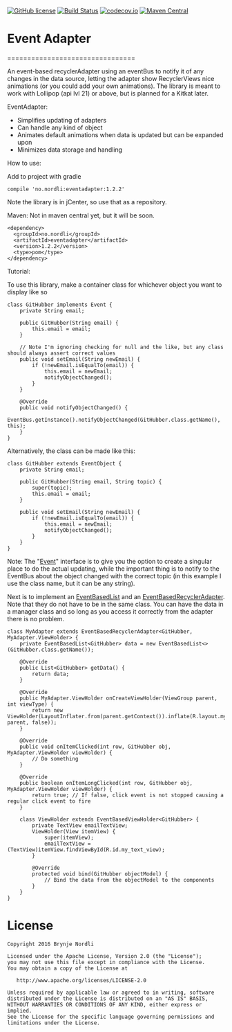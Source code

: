 [![GitHub license](https://img.shields.io/github/license/brynjen/eventadapter.svg)](http://www.apache.org/licenses/LICENSE-2.0.html)
[![Build Status](https://travis-ci.org/brynjen/eventadapter.svg?branch=master)](https://travis-ci.org/brynjen/eventadapter) 
[![codecov.io](http://codecov.io/github/brynjen/eventadapter/coverage.svg?branch=master)](http://codecov.io/github/brynjen/eventadapter?branch=develop)
[![Maven Central](https://img.shields.io/maven-central/v/com.github.brynjen/eventadapter.svg)](http://search.maven.org/#search%7Cga%7C1%7Ca%3A%22eventadapter%22)

# Event Adapter
================================

An event-based recyclerAdapter using an eventBus to notify it of any changes in the data source, letting the adapter show RecyclerViews nice animations (or you could add your own animations).
The library is meant to work with Lollipop (api lvl 21) or above, but is planned for a Kitkat later.

EventAdapter:

* Simplifies updating of adapters
* Can handle any kind of object
* Animates default animations when data is updated but can be expanded upon
* Minimizes data storage and handling

How to use:

Add to project with gradle

    compile 'no.nordli:eventadapter:1.2.2'

Note the library is in jCenter, so use that as a repository.

Maven: Not in maven central yet, but it will be soon.

    <dependency>
      <groupId>no.nordli</groupId>
      <artifactId>eventadapter</artifactId>
      <version>1.2.2</version>
      <type>pom</type>
    </dependency>

Tutorial:

To use this library, make a container class for whichever object you want to display like so

    class GitHubber implements Event {
        private String email;

        public GitHubber(String email) {
            this.email = email;
        }
        
        // Note I'm ignoring checking for null and the like, but any class should always assert correct values
        public void setEmail(String newEmail) {
            if (!newEmail.isEqualTo(email)) {
                this.email = newEmail;
                notifyObjectChanged();
            }
        }

        @Override
        public void notifyObjectChanged() {
            EventBus.getInstance().notifyObjectChanged(GitHubber.class.getName(), this);
        }
    }

Alternatively, the class can be made like this:

    class GitHubber extends EventObject {
        private String email;
        
        public GitHubber(String email, String topic) {
            super(topic);
            this.email = email;
        }

        public void setEmail(String newEmail) {
            if (!newEmail.isEqualTo(email)) {
                this.email = newEmail;
                notifyObjectChanged();
            }
        }
    }

Note: The "[Event](https://github.com/brynjen/eventadapter/blob/master/eventadapter/src/main/java/no/nordli/eventadapter/Event.java)" interface is to give you the option to create a singular place to do the actual updating, while the important thing is to
notify to the EventBus about the object changed with the correct topic (in this example I use the class name, but it can be any string).

Next is to implement an [EventBasedList](https://github.com/brynjen/eventadapter/blob/master/eventadapter/src/main/java/no/nordli/eventadapter/EventBasedList.java) and an [EventBasedRecyclerAdapter](https://github.com/brynjen/eventadapter/blob/master/eventadapter/src/main/java/no/nordli/eventadapter/EventBasedRecyclerAdapter.java). Note that they do not have to be in the same class.
You can have the data in a manager class and so long as you access it correctly from the adapter there is no problem.

    class MyAdapter extends EventBasedRecyclerAdapter<GitHubber, MyAdapter.ViewHolder> {
        private EventBasedList<GitHubber> data = new EventBasedList<>(GitHubber.class.getName());
        
        @Override
        public List<GitHubber> getData() {
            return data;
        }
        
        @Override
        public MyAdapter.ViewHolder onCreateViewHolder(ViewGroup parent, int viewType) {
            return new ViewHolder(LayoutInflater.from(parent.getContext()).inflate(R.layout.myrow, parent, false));
        }
        
        @Override
        public void onItemClicked(int row, GitHubber obj, MyAdapter.ViewHolder viewHolder) {
            // Do something
        }
        
        @Override
        public boolean onItemLongClicked(int row, GitHubber obj, MyAdapter.ViewHolder viewHolder) {
            return true; // If false, click event is not stopped causing a regular click event to fire
        }
        
        class ViewHolder extends EventBasedViewHolder<GitHubber> {
            private TextView emailTextView;
            ViewHolder(View itemView) {
                super(itemView);
                emailTextView = (TextView)itemView.findViewById(R.id.my_text_view);
            }
            
            @Override
            protected void bind(GitHubber objectModel) {
                // Bind the data from the objectModel to the components
            }
        }
    }

License
====================

    Copyright 2016 Brynje Nordli

    Licensed under the Apache License, Version 2.0 (the "License");
    you may not use this file except in compliance with the License.
    You may obtain a copy of the License at

       http://www.apache.org/licenses/LICENSE-2.0

    Unless required by applicable law or agreed to in writing, software
    distributed under the License is distributed on an "AS IS" BASIS,
    WITHOUT WARRANTIES OR CONDITIONS OF ANY KIND, either express or implied.
    See the License for the specific language governing permissions and
    limitations under the License.
